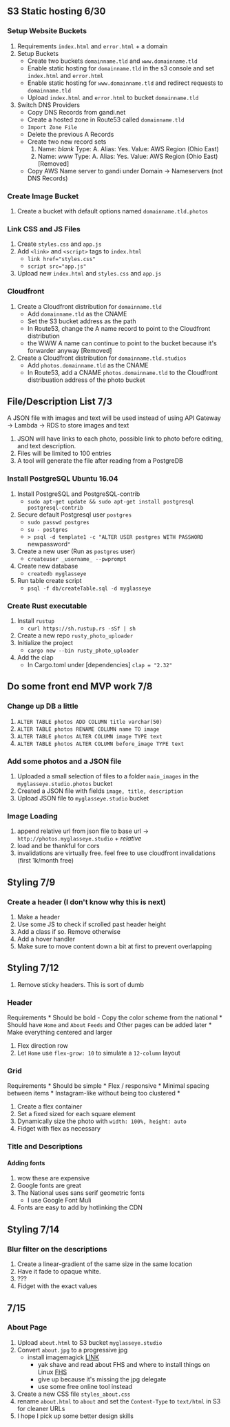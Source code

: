 ## S3 Static hosting 6/30
### Setup Website Buckets
1. Requirements `index.html` and `error.html` + a domain 
2. Setup Buckets
	* Create two buckets `domainname.tld` and `www.domainname.tld` 
	* Enable static hosting for `domainname.tld` in the s3 console and set `index.html` and `error.html`
	* Enable static hosting for `www.domainname.tld` and redirect requests to `domainname.tld`
	* Upload `index.html` and `error.html` to bucket `domainname.tld`
3. Switch DNS Providers
	* Copy DNS Records from gandi.net
	* Create a hosted zone in Route53 called `domainname.tld`
	* `Import Zone File`
	* Delete the previous A Records
	* Create two new record sets
		1. Name: _blank_ Type: A. Alias: Yes. Value: AWS Region (Ohio East)
		2. Name: _www_ Type: A. Alias: Yes. Value: AWS Region (Ohio East) [Removed]
	* Copy AWS Name server to gandi under Domain -> Nameservers (not DNS Records)

### Create Image Bucket
1. Create a bucket with default options named `domainname.tld.photos`

### Link CSS and JS Files
1. Create `styles.css` and `app.js`
2. Add `<link>` and `<script>` tags to `index.html`
	* `link href="styles.css"`
	* `script src="app.js"`
3. Upload new `index.html` and `styles.css` and `app.js`

### Cloudfront
1. Create a Cloudfront distribution for `domainname.tld`
	* Add `domainname.tld` as the CNAME
	* Set the S3 bucket address as the path
	* In Route53, change the A name record to point to the Cloudfront distribution
	* the WWW A name can continue to point to the bucket because it's forwarder anyway [Removed]
2. Create a Cloudfront distribution for `domainname.tld.studios`
	* Add `photos.domainname.tld` as the CNAME
	* In Route53, add a CNAME `photos.domainname.tld` to the Cloudfront distribuation address of the photo bucket

## File/Description List 7/3
A JSON file with images and text will be used instead of using API Gateway -> Lambda -> RDS to store images and text
1. JSON will have links to each photo, possible link to photo before editing, and text description.
2. Files will be limited to 100 entries
3. A tool will generate the file after reading from a PostgreDB

### Install PostgreSQL Ubuntu 16.04
1. Install PostgreSQL and PostgreSQL-contrib
	* `sudo apt-get update && sudo apt-get install postgresql postgresql-contrib`
2. Secure default Postgresql user `postgres`
	* `sudo passwd postgres`
	* `su - postgres`
	* `> psql -d template1 -c "ALTER USER postgres WITH PASSWORD `newpassword`"`
3. Create a new user (Run as `postgres` user)
	* `createuser _username_ --pwprompt`
4. Create new database
	* `createdb myglasseye`
5. Run table create script
	* `psql -f db/createTable.sql -d myglasseye`

### Create Rust executable
1. Install `rustup`
	* `curl https://sh.rustup.rs -sSf | sh`
2. Create a new repo `rusty_photo_uploader`
3. Initialize the project
	* `cargo new --bin rusty_photo_uploader`
4. Add the clap
	* In Cargo.toml under [dependencies] `clap = "2.32"`

## Do some front end MVP work 7/8

### Change up DB a little
1. `ALTER TABLE photos ADD COLUMN title varchar(50)`
2. `ALTER TABLE photos RENAME COLUMN name TO image`
3. `ALTER TABLE photos ALTER COLUMN image TYPE text`
4. `ALTER TABLE photos ALTER COLUMN before_image TYPE text`

### Add some photos and a JSON file
1. Uploaded a small selection of files to a folder `main_images` in the `myglasseye.studio.photos` bucket
2. Created a JSON file with fields `image, title, description`
3. Upload JSON file to `myglasseye.studio` bucket

### Image Loading
1. append relative url from json file to base url -> `http://photos.myglasseye.studio` + _relative_
2. load and be thankful for cors
3. invalidations are virtually free. feel free to use cloudfront invalidations (first 1k/month free)


## Styling 7/9
### Create a header (I don't know why this is next)
1. Make a header
2. Use some JS to check if scrolled past header height
3. Add a class if so. Remove otherwise
4. Add a hover handler
5. Make sure to move content down a bit at first to prevent overlapping

## Styling 7/12
1. Remove sticky headers. This is sort of dumb

### Header
Requirements
	* Should be bold - Copy the color scheme from the national
	* Should have `Home` and `About`
	 `Feeds` and Other pages can be added later
	* Make everything centered and larger
1. Flex direction row
2. Let `Home` use `flex-grow: 10` to simulate a `12-column` layout

### Grid
Requirements
	* Should be simple
	* Flex / responsive
	* Minimal spacing between items
	* Instagram-like without being too clustered
	*
1. Create a flex container
2. Set a fixed sized for each square element
3. Dynamically size the photo with `width: 100%, height: auto`
4. Fidget with flex as necessary

### Title and Descriptions
#### Adding fonts
1. wow these are expensive
2. Google fonts are great
3. The National uses sans serif geometric fonts 
	* I use Google Font Muli
4. Fonts are easy to add by hotlinking the CDN

## Styling 7/14

### Blur filter on the descriptions
1. Create a linear-gradient of the same size in the same location
2. Have it fade to opaque white.
3. ???
4. Fidget with the exact values

## 7/15
### About Page
1. Upload `about.html` to S3 bucket `myglasseye.studio`
2. Convert `about.jpg` to a progressive jpg
	* install imagemagick [LINK](https://www.imagemagick.org/script/install-source.php)
		* yak shave and read about FHS and where to install things on Linux [FHS](https://www.imagemagick.org/script/install-source.php)
		* give up because it's missing the jpg delegate
		* use some free online tool instead
3. Create a new CSS file `styles_about.css`
4. rename `about.html` to `about` and set the `Content-Type` to `text/html` in S3 for cleaner URLs
5. I hope I pick up some better design skills
